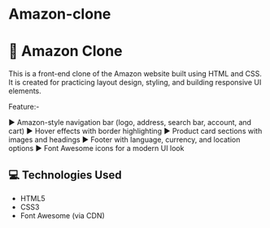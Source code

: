 # Amazon-clone
   
# 🛒 Amazon Clone

This is a front-end clone of the Amazon website built using HTML and CSS.  
It is created for practicing layout design, styling, and building responsive UI elements.

Feature:-

▶ Amazon-style navigation bar (logo, address, search bar, account, and cart)
▶ Hover effects with border highlighting
▶ Product card sections with images and headings
▶ Footer with language, currency, and location options
▶ Font Awesome icons for a modern UI look

## 💻 Technologies Used
- HTML5
- CSS3
- Font Awesome (via CDN)

